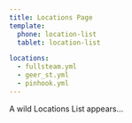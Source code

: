 ```yaml
---
title: Locations Page 
template: 
  phone: location-list
  tablet: location-list

locations:
  - fullsteam.yml
  - geer_st.yml
  - pinhook.yml
---
```


A wild Locations List appears...
